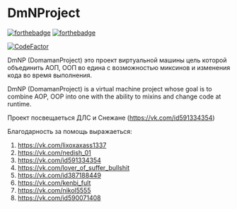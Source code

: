 # DmNProject
[![forthebadge](https://forthebadge.com/images/badges/open-source.svg)](https://forthebadge.com)
[![forthebadge](https://forthebadge.com/images/badges/0-percent-optimized.svg)](https://forthebadge.com)

[![CodeFactor](https://www.codefactor.io/repository/github/domaman202/dmnproject/badge)](https://www.codefactor.io/repository/github/domaman202/dmnproject)

DmNP (DomamanProject) это проект виртуальной машины цель которой объединить АОП, ООП во едина с возможностью миксинов и изменения кода во время выполнения.

DmNP (DomamanProject) is a virtual machine project whose goal is to combine AOP, OOP into one with the ability to mixins and change code at runtime.

Проект посвещаеться ДЛС и Снежане (https://vk.com/id591334354)

Благодарность за помощь выражаеться:
1. https://vk.com/lixoxaxass1337
2. https://vk.com/nedish_01
3. https://vk.com/id591334354
4. https://vk.com/lover_of_suffer_bullshit
5. https://vk.com/id387188449
6. https://vk.com/kenbi_fult
7. https://vk.com/nikol5555
8. https://vk.com/id590071408
